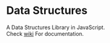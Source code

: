 # Data Structures
A Data Structures Library in JavaScript.<br>
Check [wiki](https://github.com/irtizaaah/data-structures/wiki "Documentation") For documentation.
